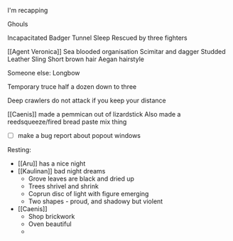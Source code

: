 I'm recapping

Ghouls

Incapacitated
Badger
Tunnel 
Sleep
Rescued by three fighters

[[Agent Veronica]]
	Sea blooded organisation
	Scimitar and dagger
	Studded Leather
	Sling
	Short brown hair
	Aegan hairstyle

Someone else:
	Longbow




Temporary truce 
half a dozen down to three

Deep crawlers do not attack if you keep your distance


[[Caenis]] made a pemmican out of lizardstick
	Also made a reedsqueeze/fired bread paste mix thing

- [ ] make a bug report about popout windows


Resting:
- [[Aru]] has a nice night
- [[Kaulinan]] bad night dreams
	- Grove leaves are black and dried up
	- Trees shrivel and shrink
	- Coprun disc of light with figure emerging
	- Two shapes - proud, and shadowy but violent
- [[Caenis]]
	- Shop brickwork
	- Oven beautiful
	- 









